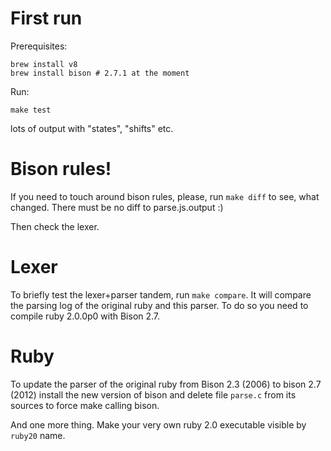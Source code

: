 
# First run

Prerequisites:

    brew install v8
    brew install bison # 2.7.1 at the moment

Run:

    make test

lots of output with "states", "shifts" etc.


# Bison rules!

If you need to touch around bison rules, please, run `make diff` to see, what changed. There must be no diff to parse.js.output :)

Then check the lexer.

# Lexer

To briefly test the lexer+parser tandem, run `make compare`. It will compare the parsing log of the original ruby and this parser. To do so you need to compile ruby 2.0.0p0 with Bison 2.7.

# Ruby

To update the parser of the original ruby from Bison 2.3 (2006) to bison 2.7 (2012) install the new version of bison and delete file `parse.c` from its sources to force make calling bison.

And one more thing. Make your very own ruby 2.0 executable visible by `ruby20` name.
